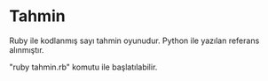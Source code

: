 # Tahmin
Ruby ile kodlanmış sayı tahmin oyunudur. Python ile yazılan referans alınmıştır.

"ruby tahmin.rb" komutu ile başlatılabilir.
